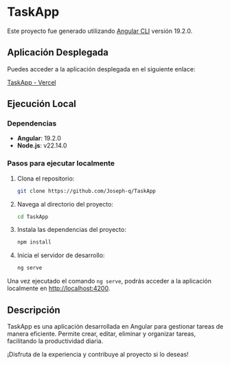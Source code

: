 # TaskApp

Este proyecto fue generado utilizando [Angular CLI](https://github.com/angular/angular-cli) versión 19.2.0.

## Aplicación Desplegada

Puedes acceder a la aplicación desplegada en el siguiente enlace:

[TaskApp - Vercel](https://task-app-x8fp.vercel.app/)

## Ejecución Local

### Dependencias

- **Angular**: 19.2.0
- **Node.js**: v22.14.0

### Pasos para ejecutar localmente

1. Clona el repositorio:

    ```bash
    git clone https://github.com/Joseph-q/TaskApp
    ```

2. Navega al directorio del proyecto:

    ```bash
    cd TaskApp
    ```

3. Instala las dependencias del proyecto:

    ```bash
    npm install
    ```

4. Inicia el servidor de desarrollo:

    ```bash
    ng serve
    ```

Una vez ejecutado el comando `ng serve`, podrás acceder a la aplicación localmente en [http://localhost:4200](http://localhost:4200).

## Descripción

TaskApp es una aplicación desarrollada en Angular para gestionar tareas de manera eficiente. Permite crear, editar, eliminar y organizar tareas, facilitando la productividad diaria.

¡Disfruta de la experiencia y contribuye al proyecto si lo deseas!
